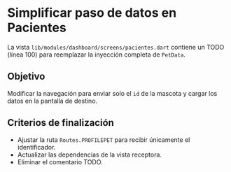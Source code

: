 # Simplificar paso de datos en Pacientes

La vista `lib/modules/dashboard/screens/pacientes.dart` contiene un TODO (línea 100) para reemplazar la inyección completa de `PetData`.

## Objetivo
Modificar la navegación para enviar solo el `id` de la mascota y cargar los datos en la pantalla de destino.

## Criterios de finalización
- Ajustar la ruta `Routes.PROFILEPET` para recibir únicamente el identificador.
- Actualizar las dependencias de la vista receptora.
- Eliminar el comentario TODO.
